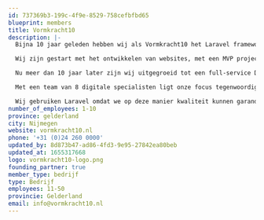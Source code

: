 ```yaml
---
id: 737369b3-199c-4f9e-8529-758cefbfbd65
blueprint: members
title: Vormkracht10
description: |-
  Bijna 10 jaar geleden hebben wij als Vormkracht10 het Laravel framework ontdekt. Destijds nog in zeer prille vorm met een beta release (v0.1) van de toen nog onbekende Taylor Otwell. Maar ook toen al zagen wij de enorme potentie in het framework, door de heldere structuur en leesbaarheid van de code en documentatie.

  Wij zijn gestart met het ontwikkelen van websites, met een MVP project voor een CMS hebben wij onze eerste projecten gerealiseerd in dit enorm flexibele open-source framework.

  Nu meer dan 10 jaar later zijn wij uitgegroeid tot een full-service Digital Agency dat slimme websites en complexe webapplicaties ontwikkelt en realiseert, alles volledig in Laravel. In de omgeving van Nijmegen en omstreken zijn wij hét bureau voor het ontwikkelen van Laravel web apps.

  Met een team van 8 digitale specialisten ligt onze focus tegenwoordig op het realiseren van toegankelijke websites volgens de WCAG normen en het ontwikkelen van Progressive Web Apps (PWA) als een SaaS of PaaS. Dit doen wij voor klanten zoals de Nijmeegse Vierdaagse, Gemeente Nijmegen, Radboudumc en landelijke partijen als RRS en TOPIC.

  Wij gebruiken Laravel omdat we op deze manier kwaliteit kunnen garanderen aan onze klanten, zowel op de korte termijn met het ontwikkelen van een snelle Minimum Viable Product (MVP) maar ook voor de langere termijn. Waarin de continuerende vraagstukken van onze klanten over de jaren heen doorontwikkeld moeten worden en het leveren van onderhoud en services steeds belangrijker is geworden.
number_of_employees: 1-10
province: gelderland
city: Nijmegen
website: vormkracht10.nl
phone: '+31 (0)24 260 0000'
updated_by: 8d873b47-ad86-4fd3-9e95-27842ea80beb
updated_at: 1655317668
logo: vormkracht10-logo.png
founding_partner: true
member_type: bedrijf
type: Bedrijf
employees: 11-50
provincie: Gelderland
email: info@vormkracht10.nl
---
```


